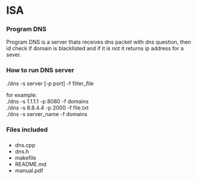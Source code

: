 # ISA

### Program DNS
Program DNS is a server thats receives dns packet with dns question, then id check if domain is blacklisted and if it is not it returns ip address for a sever.

### How to run DNS server
./dns -s server [-p port] -f filter_file<br/>

for example: 
<br/>./dns -s 1.1.1.1 -p 8080 -f domains
<br/>./dns -s 8.8.4.4 -p 2000 -f file.txt
<br/>./dns -s server_name -f domains


### Files included
###
* dns.cpp
* dns.h
* makefile
* README.md
* manual.pdf
